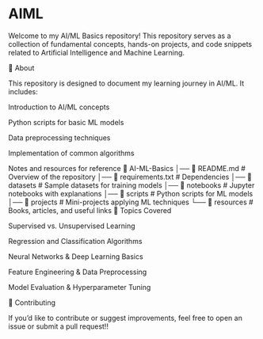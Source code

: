 # AIML
Welcome to my AI/ML Basics repository! This repository serves as a collection of fundamental concepts, hands-on projects, and code snippets related to Artificial Intelligence and Machine Learning.

📌 About

This repository is designed to document my learning journey in AI/ML. It includes:

Introduction to AI/ML concepts

Python scripts for basic ML models

Data preprocessing techniques

Implementation of common algorithms

Notes and resources for reference
📁 AI-ML-Basics
│── 📜 README.md  # Overview of the repository
│── 📜 requirements.txt  # Dependencies
│── 📂 datasets  # Sample datasets for training models
│── 📂 notebooks  # Jupyter notebooks with explanations
│── 📂 scripts  # Python scripts for ML models
│── 📂 projects  # Mini-projects applying ML techniques
└── 📂 resources  # Books, articles, and useful links
📖 Topics Covered

Supervised vs. Unsupervised Learning

Regression and Classification Algorithms

Neural Networks & Deep Learning Basics

Feature Engineering & Data Preprocessing

Model Evaluation & Hyperparameter Tuning

🍥 Contributing

If you’d like to contribute or suggest improvements, feel free to open an issue or submit a pull request!!
